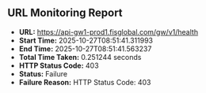 ## URL Monitoring Report

- **URL:** https://api-gw1-prod1.fisglobal.com/gw/v1/health
- **Start Time:** 2025-10-27T08:51:41.311993
- **End Time:** 2025-10-27T08:51:41.563237
- **Total Time Taken:** 0.251244 seconds
- **HTTP Status Code:** 403
- **Status:** Failure
- **Failure Reason:** HTTP Status Code: 403
